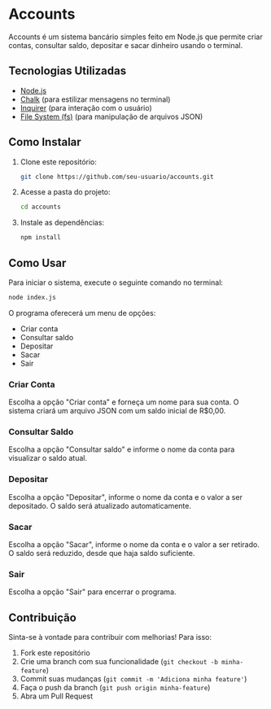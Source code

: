 # Accounts

Accounts é um sistema bancário simples feito em Node.js que permite criar contas, consultar saldo, depositar e sacar dinheiro usando o terminal.

## Tecnologias Utilizadas
- [Node.js](https://nodejs.org/)
- [Chalk](https://www.npmjs.com/package/chalk) (para estilizar mensagens no terminal)
- [Inquirer](https://www.npmjs.com/package/inquirer) (para interação com o usuário)
- [File System (fs)](https://nodejs.org/api/fs.html) (para manipulação de arquivos JSON)

## Como Instalar
1. Clone este repositório:
   ```sh
   git clone https://github.com/seu-usuario/accounts.git
   ```
2. Acesse a pasta do projeto:
   ```sh
   cd accounts
   ```
3. Instale as dependências:
   ```sh
   npm install
   ```

## Como Usar
Para iniciar o sistema, execute o seguinte comando no terminal:
```sh
node index.js
```
O programa oferecerá um menu de opções:
- Criar conta
- Consultar saldo
- Depositar
- Sacar
- Sair

### Criar Conta
Escolha a opção "Criar conta" e forneça um nome para sua conta. O sistema criará um arquivo JSON com um saldo inicial de R$0,00.

### Consultar Saldo
Escolha a opção "Consultar saldo" e informe o nome da conta para visualizar o saldo atual.

### Depositar
Escolha a opção "Depositar", informe o nome da conta e o valor a ser depositado. O saldo será atualizado automaticamente.

### Sacar
Escolha a opção "Sacar", informe o nome da conta e o valor a ser retirado. O saldo será reduzido, desde que haja saldo suficiente.

### Sair
Escolha a opção "Sair" para encerrar o programa.

## Contribuição
Sinta-se à vontade para contribuir com melhorias! Para isso:
1. Fork este repositório
2. Crie uma branch com sua funcionalidade (`git checkout -b minha-feature`)
3. Commit suas mudanças (`git commit -m 'Adiciona minha feature'`)
4. Faça o push da branch (`git push origin minha-feature`)
5. Abra um Pull Request
